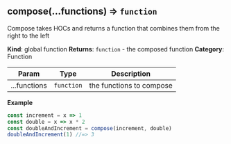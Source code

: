 <a name="compose"></a>

## compose(...functions) ⇒ <code>function</code>
Compose takes HOCs and returns a function that combines them from the right to the left

**Kind**: global function
**Returns**: <code>function</code> - the composed function
**Category**: Function

| Param | Type | Description |
| --- | --- | --- |
| ...functions | <code>function</code> | the functions to compose |

**Example**
```js
const increment = x => 1
const double = x => x * 2
const doubleAndIncrement = compose(increment, double)
doubleAndIncrement(1) //=> 3
```
